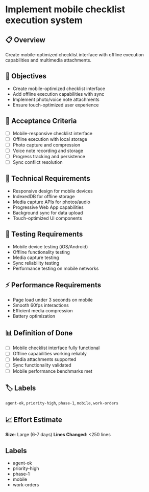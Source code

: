 # Implement mobile checklist execution system

## 📋 Overview

Create mobile-optimized checklist interface with offline execution capabilities
and multimedia attachments.

## 🎯 Objectives

- Create mobile-optimized checklist interface
- Add offline execution capabilities with sync
- Implement photo/voice note attachments
- Ensure touch-optimized user experience

## 📝 Acceptance Criteria

- [ ] Mobile-responsive checklist interface
- [ ] Offline execution with local storage
- [ ] Photo capture and compression
- [ ] Voice note recording and storage
- [ ] Progress tracking and persistence
- [ ] Sync conflict resolution

## 🔧 Technical Requirements

- Responsive design for mobile devices
- IndexedDB for offline storage
- Media capture APIs for photos/audio
- Progressive Web App capabilities
- Background sync for data upload
- Touch-optimized UI components

## 🧪 Testing Requirements

- Mobile device testing (iOS/Android)
- Offline functionality testing
- Media capture testing
- Sync reliability testing
- Performance testing on mobile networks

## ⚡ Performance Requirements

- Page load under 3 seconds on mobile
- Smooth 60fps interactions
- Efficient media compression
- Battery optimization

## 📊 Definition of Done

- [ ] Mobile checklist interface fully functional
- [ ] Offline capabilities working reliably
- [ ] Media attachments supported
- [ ] Sync functionality validated
- [ ] Mobile performance benchmarks met

## 🏷️ Labels

`agent-ok`, `priority-high`, `phase-1`, `mobile`, `work-orders`

## 📈 Effort Estimate

**Size**: Large (6-7 days) **Lines Changed**: <250 lines

## Labels

- agent-ok
- priority-high
- phase-1
- mobile
- work-orders
